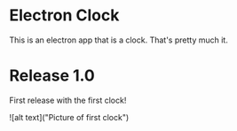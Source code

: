 # Electron Clock

This is an electron app that is a clock. That's pretty much it.


# Release 1.0

First release with the first clock!

![alt text]("Picture of first clock")
